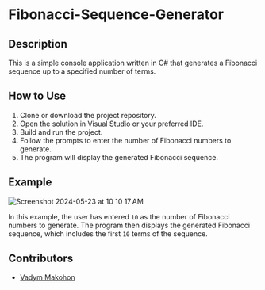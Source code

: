 # Fibonacci-Sequence-Generator

## Description
This is a simple console application written in C# that generates a Fibonacci sequence up to a specified number of terms.

## How to Use
1. Clone or download the project repository.
2. Open the solution in Visual Studio or your preferred IDE.
3. Build and run the project.
4. Follow the prompts to enter the number of Fibonacci numbers to generate.
5. The program will display the generated Fibonacci sequence.

## Example

![Screenshot 2024-05-23 at 10 10 17 AM](https://github.com/VadymMakohon/Fibonacci-Sequence-Generator/assets/138728243/74fb8d47-d5cf-481a-9afb-bff749b4a3a3)

In this example, the user has entered `10` as the number of Fibonacci numbers to generate. The program then displays the generated Fibonacci sequence, which includes the first `10` terms of the sequence.

## Contributors
- [Vadym Makohon](https://github.com/VadymMakohon)

